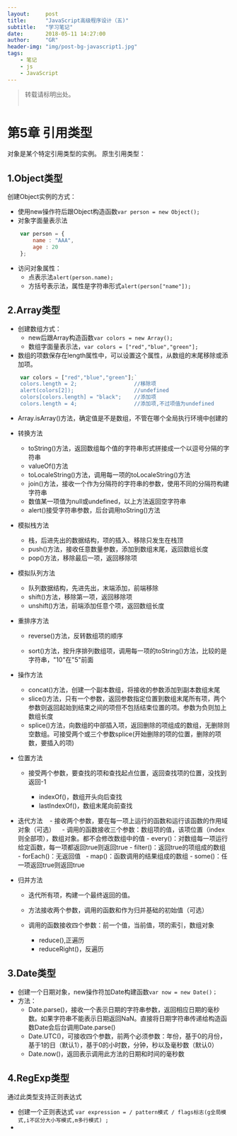 ```yaml
---
layout:     post
title:      "JavaScript高级程序设计（五)"
subtitle:   "学习笔记"          
date:       2018-05-11 14:27:00
author:     "GR"
header-img: "img/post-bg-javascript1.jpg"
tags:
    - 笔记
    - js
    - JavaScript
---
```

> 转载请标明出处。<br><br>

# 第5章 引用类型
对象是某个特定引用类型的实例。
原生引用类型：
## 1.Object类型
创建Object实例的方式：
- 使用new操作符后跟Object构造函数`var person = new Object();`
- 对象字面量表示法
```javascript
    var person = {
        name : "AAA",
        age : 20
    };
```
- 访问对象属性：
    - 点表示法`alert(person.name);`
    - 方括号表示法，属性是字符串形式`alert(person["name"]);`

## 2.Array类型
- 创建数组方式：
    - new后跟Array构造函数`var colors = new Array();`
    - 数组字面量表示法，`var colors = ["red","blue","green"];`
- 数组的项数保存在length属性中，可以设置这个属性，从数组的末尾移除或添加项。
```javascript
    var colors = ["red","blue","green"];`
    colors.length = 2;                  //移除项
    alert(colors[2]);                   //undefined
    colors[colors.length] = "black";    //添加项
    colors.length = 4;                  //添加项,不过项值为undefined
```

- Array.isArray()方法，确定值是不是数组，不管在哪个全局执行环境中创建的
- 转换方法
    - toString()方法，返回数组每个值的字符串形式拼接成一个以逗号分隔的字符串
    - valueOf()方法
    - toLocaleString()方法，调用每一项的toLocaleString()方法
    - join()方法，接收一个作为分隔符的字符串的参数，使用不同的分隔符构建字符串
    - 数值某一项值为null或undefined，以上方法返回空字符串 
    - alert()接受字符串参数，后台调用toString()方法
    
- 模拟栈方法
    - 栈，后进先出的数据结构，项的插入、移除只发生在栈顶
    - push()方法，接收任意数量参数，添加到数组末尾，返回数组长度
    - pop()方法，移除最后一项，返回移除项

- 模拟队列方法
    - 队列数据结构，先进先出，末端添加，前端移除
    - shift()方法，移除第一项，返回移除项
    - unshift()方法，前端添加任意个项，返回数组长度

- 重排序方法
    - reverse()方法，反转数组项的顺序</p>
    - sort()方法，按升序排列数组项，调用每一项的toString()方法，比较的是字符串，"10"在"5"前面</p>

- 操作方法
    - concat()方法，创建一个副本数组，将接收的参数添加到副本数组末尾
    - slice()方法，只有一个参数，返回参数指定位置到数组末尾所有项，两个参数则返回起始到结束之间的项但不包括结束位置的项。参数为负则加上数组长度
    - splice()方法，向数组的中部插入项，返回删除的项组成的数组，无删除则空数组。可接受两个或三个参数splice(开始删除的项的位置，删除的项数，要插入的项)
- 位置方法
    - 接受两个参数，要查找的项和查找起点位置，返回查找项的位置，没找到返回-1</p>
        - indexOf()，数组开头向后查找
        - lastIndexOf()，数组末尾向前查找

- 迭代方法
    - 接收两个参数，要在每一项上运行的函数和运行该函数的作用域对象（可选）
    - 调用的函数接收三个参数：数组项的值，该项位置（index则全部项），数组对象。都不会修改数组中的值
        - every()：对数组每一项运行给定函数，每一项都返回true则返回true
        - filter()：返回true的项组成的数组
        - forEach()：无返回值
        - map()：函数调用的结果组成的数组
        - some()：任一项返回true则返回true
    
- 归并方法
    - 迭代所有项，构建一个最终返回的值。</p>
    - 方法接收两个参数，调用的函数和作为归并基础的初始值（可选）</p>
    - 调用的函数接收四个参数：前一个值，当前值，项的索引，数组对象</p> 
        - reduce(),正遍历
        - reduceRight()，反遍历

## 3.Date类型
- 创建一个日期对象，new操作符加Date构建函数`var now = new Date()；`
- 方法：
    - Date.parse()，接收一个表示日期的字符串参数，返回相应日期的毫秒数。如果字符串不能表示日期返回NaN。直接将日期字符串传递给构造函数Date会后台调用Date.parse()
    - Date.UTC()，可接收四个参数，前两个必须参数：年份，基于0的月份，基于1的日（默认1），基于0的小时数，分钟，秒以及毫秒数（默认0）
    - Date.now()，返回表示调用此方法的日期和时间的毫秒数

## 4.RegExp类型
通过此类型支持正则表达式
- 创建一个正则表达式
`var expression = / pattern模式 / flags标志(g全局模式,i不区分大小写模式,m多行模式) ;`
- 
